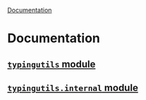 [Documentation](/docs/documentation.md)

# Documentation

## [`typingutils` module](/docs/typingutils/typingutils.md)
## [`typingutils.internal` module](/docs/typingutils/internal/internal.md)

